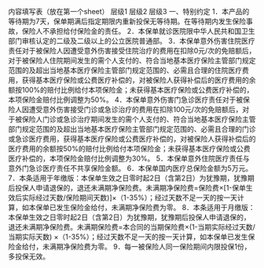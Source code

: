 内容填写表（放在第一个sheet）
	层级1	层级2	层级3
	一、特别约定
		1．本产品的等待期为7天，保单期满后指定期限内重新投保无等待期。在等待期内发生保险事故，保险人不承担给付保险金的责任。
		2．本保单就诊医院限中华人民共和国卫生部门审核认定的二级及二级以上的公立医院普通部。
		3．本保单意外伤害住院医疗责任对于被保险人因遭受意外伤害接受住院治疗的费用在扣除0元/次的免赔额后，对于被保险人住院期间发生的需个人支付的、符合当地基本医疗保险主管部门规定范围的及超出当地基本医疗保险主管部门规定范围的、必需且合理的住院医疗费用，获得基本医疗保险或公费医疗补偿的，对被保险人获得补偿后的医疗费用的余额按100%的赔付比例给付本项保险金；未获得基本医疗保险或公费医疗补偿的，本项保险金赔付比例调整为50%。
		4．本保单意外伤害门急诊医疗责任对于被保险人因遭受意外伤害接受门诊或急诊治疗的费用在扣除100元/次的免赔额后，对于被保险人门诊或急诊治疗期间发生的需个人支付的、符合当地基本医疗保险主管部门规定范围的及超出当地基本医疗保险主管部门规定范围的、必需且合理的门诊或急诊医疗费用，获得基本医疗保险或公费医疗补偿的，对被保险人获得补偿后的医疗费用的余额按50%的赔付比例给付本项保险金；未获得基本医疗保险或公费医疗补偿的，本项保险金赔付比例调整为30%。
		5．本保单意外住院医疗责任与意外门急诊医疗责任不共享保险金额。
		6．本保单国内医疗总保险金额为5万元。
		7．本条适用于年缴版：本保单生效之日零时起2日（含第2日）为犹豫期，犹豫期后投保人申请退保的，退还未满期净保险费。未满期净保险费=保险费×[1-保单生效后实际经过天数/保险期间天数)]×（1-35%）；经过天数不足一天的按一天计算，如本保单已发生保险金给付，未满期净保险费为零。
		8．本条适用于月缴版：本保单生效之日零时起2日（含第2日）为犹豫期，犹豫期后投保人申请退保的，退还未满期净保险费。未满期保险费=本合同的当期保险费×(1-当期实际经过天数/当期实际天数) ×（1-35%）；经过天数不足一天的按一天计算，如本保单已发生保险金给付，未满期净保险费为零。
		9．每一被保险人同一保险期间内限投保1份，多投保无效。


